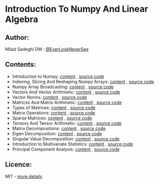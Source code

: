 # Introduction To Numpy And Linear Algebra

## Author:
Milad Sadeghi DM : [@EverLookNeverSee](https://github.com/EverLookNeverSee)

## Contents:
* Introduction to Numpy: [content](Content%20details/Number_01.md) , [source code](src/Number_01.ipynb)
* Indexing, Slicing And Reshaping Numpy Arrays: [content](Content%20details/Number_02.md) , [source code](src/Number_02.ipynb)
* Numpy Array Broadcasting: [content](Content%20details/Number_03.md) , [source code](src/Number_03.ipynb)
* Vectors And Vector Arithmetic: [content](Content%20details/Number_04.md) , [source code](src/Number_04.ipynb)
* Vector Norms: [content](Content%20details/Number_05.md) , [source code](src/Number_05.ipynb)
* Matrices And Matrix Arithmetic: [content](Content%20details/Number_06.md) , [source code](src/Number_06.ipynb)
* Types of Matrices: [content](Content%20details/Number_07.md) , [source code](src/Number_07.ipynb)
* Matrix Operations: [content](Content%20details/Number_08.md) , [source code](src/Number_08.ipynb)
* Sparse Matrices: [content](Content%20details/Number_09.md) , [source code](src/Number_09.ipynb)
* Tensors And Tensor Arithmetic: [content](Content%20details/Number_10.md) , [source code](src/Number_10.ipynb)
* Matrix Decompositions: [content](Content%20details/Number_11.md) , [source code](src/Number_11.ipynb)
* Eigen Decomposition: [content](Content%20details/Number_12.md) , [source code](src/Number_12.ipynb)
* Singular Value Decomposition: [content](Content%20details/Number_13.md) , [source code](src/Number_13.ipynb)
* Introduction to Multivariate Statistics: [content](Content%20details/Number_14.md) , [source code](src/Number_14.ipynb)
* Principal Component Analysis: [content](Content%20details/Number_15.md) , [source code](src/Number_15.ipynb)

## Licence:
MIT - [more details](LICENSE)
